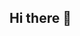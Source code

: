 ## Hi there 👋

<!--
**paluski02/paluski02** is a ✨ _special_ ✨ repository because its `README.md` (this file) appears on your GitHub profile.

Here are some ideas to get you started:

- 🔭 Guarapuava no bairro 2000
- 🌱 estou aprendendo mexer no github
- 👯 aprender
- 🤔 a professora 
- 💬 minha vida 
- 📫telefone
- 😄 paluski
- ⚡ aprender a andar de carro 
-->
